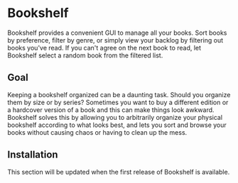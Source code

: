 # Bookshelf
Bookshelf provides a convenient GUI to manage all your books. Sort books by preference, filter by genre, or simply view your backlog by filtering out books you've read. If you can't agree on the next book to read, let Bookshelf select a random book from the filtered list.

## Goal
Keeping a bookshelf organized can be a daunting task. Should you organize them by size or by series? Sometimes you want to buy a different edition or a hardcover version of a book and this can make things look awkward. Bookshelf solves this by allowing you to arbitrarily organize your physical bookshelf according to what looks best, and lets you sort and browse your books without causing chaos or having to clean up the mess.

## Installation
This section will be updated when the first release of Bookshelf is available.
